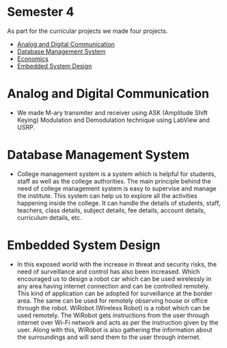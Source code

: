 # Semester 4

As part for the curricular projects we made four projects. 
  - [Analog and Digital Communication](https://github.com/hgmehta/AcademicProjects/tree/master/Semester%204/Analog%20and%20Digital%20Communication) 
  - [Database Management System](https://github.com/hgmehta/AcademicProjects/tree/master/Semester%204/Databse%20Management%20System)
  - [Economics](https://github.com/hgmehta/AcademicProjects/tree/master/Semester%204/Economics)
  - [Embedded System Design](https://github.com/hgmehta/AcademicProjects/tree/master/Semester%204/Embedded%20System%20Design)

# Analog and Digital Communication

  - We made M-ary transmiter and receiver using ASK (Amplitude Shift Keying) Modulation and Demodulation technique using LabView and USRP.

# Database Management System

  - College management system is a system which is helpful for students, staff as well as the college authorities. The main principle behind the need of college management system is easy to supervise and manage the institute. This system can help us to explore all the activities happening inside the college. It can handle the details of students, staff, teachers, class details, subject details, fee details, account details, curriculum details, etc. 

# Embedded System Design
  - In this exposed world with the increase in threat and security risks, the need of surveillance and control has also been increased. Which encouraged us to design a robot car which can be used wirelessly in any area having internet connection and can be controlled remotely. This kind of application can be adopted for surveillance at the border area. The same can be used for remotely observing house or office through the robot. WiRobot (Wireless Robot) is a robot which can be used remotely. The WiRobot gets instructions from the user through internet over Wi-Fi network and acts as per the instruction given by the user. Along with this, WiRobot is also gathering the information about the surroundings and will send them to the user through internet.